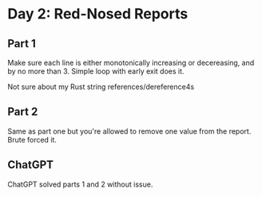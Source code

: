# Day 2: Red-Nosed Reports

## Part 1

Make sure each line is either monotonically increasing or decereasing, and by no more than 3.
Simple loop with early exit does it.

Not sure about my Rust string references/dereference4s

## Part 2

Same as part one but you're allowed to remove one value from the report. Brute forced it.

## ChatGPT

ChatGPT solved parts 1 and 2 without issue.